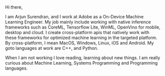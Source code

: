 Hi there,

I am Arjun Surendran, and I work at Adobe as a On-Device Machine Learning Engineer. My job mainly include working with native inference frameworks such as CoreML, Tensorflow Lite, WinML, OpenVino for mobile, desktop and cloud. I create cross-platform apis that natively work with these frameworks for optimized machine learning in the targeted platform. By cross-platform, I mean MacOS, Windows, Linux, iOS and Android. My goto languages at work are C++, and Python.

When I am not working I love reading, learning about new things. I am really curious about Machine Learning, Systems Programming and Programming languages. 